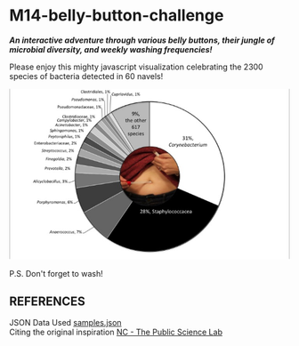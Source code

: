 # M14-belly-button-challenge

***An interactive adventure through various belly buttons, their jungle of microbial diversity, and weekly washing frequencies!*** <br>

Please enjoy this mighty javascript visualization celebrating the 2300 species of bacteria detected in 60 navels!<br>

![Body Image](navel.jpg "Tasty Pie")<br>

P.S. Don't forget to wash!

REFERENCES
-

JSON Data Used <a href='https://static.bc-edx.com/data/dl-1-2/m14/lms/starter/samples.json'>samples.json</a><br>
Citing the original inspiration <a href='https://robdunnlab.com/projects/belly-button-biodiversity/results-and-data/'>NC - The Public Science Lab</a><br>
